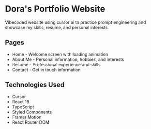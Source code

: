 # Dora's Portfolio Website

Vibecoded website using cursor ai to practice prompt engineering and showcase my skills, resume, and personal interests.

## Pages

- Home - Welcome screen with loading animation
- About Me - Personal information, hobbies, and interests
- Resume - Professional experience and skills
- Contact - Get in touch information

## Technologies Used

- Cursor
- React 19
- TypeScript
- Styled Components
- Framer Motion
- React Router DOM